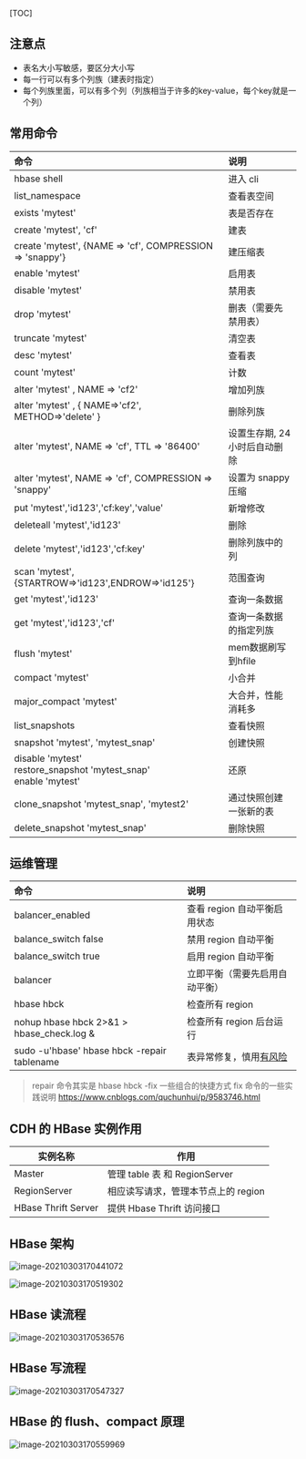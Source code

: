 [TOC]

## 注意点

 * 表名大小写敏感，要区分大小写
 * 每一行可以有多个列族（建表时指定）
 * 每个列族里面，可以有多个列（列族相当于许多的key-value，每个key就是一个列）



## 常用命令

|  命令    |  说明    |
| :---- | :---- |
|hbase shell  | 进入 cli  |
|list_namespace  |   查看表空间   |
|exists 'mytest' | 表是否存在 |
|create 'mytest', 'cf' | 建表 |
|create 'mytest', {NAME => 'cf', COMPRESSION => 'snappy'} | 建压缩表 |
|enable 'mytest' | 启用表 |
|disable 'mytest' | 禁用表 |
|drop 'mytest' | 删表（需要先禁用表） |
|truncate 'mytest' | 清空表 |
|desc 'mytest' | 查看表 |
|count 'mytest' | 计数 |
|alter 'mytest' , NAME => 'cf2' | 增加列族 |
|alter 'mytest' , { NAME=>'cf2', METHOD=>'delete' } | 删除列族 |
|alter 'mytest', NAME => 'cf', TTL => '86400' | 设置生存期, 24小时后自动删除 |
|alter 'mytest', NAME => 'cf', COMPRESSION  => 'snappy' | 设置为 snappy 压缩 |
|put 'mytest','id123','cf:key','value' | 新增修改 |
|deleteall 'mytest','id123' | 删除 |
|delete 'mytest','id123','cf:key' | 删除列族中的列 |
|scan 'mytest',{STARTROW=>'id123',ENDROW=>'id125'} | 范围查询 |
|get 'mytest','id123' | 查询一条数据 |
|get 'mytest','id123','cf' | 查询一条数据的指定列族 |
|flush 'mytest' | mem数据刷写到hfile |
|compact 'mytest' | 小合并 |
|major_compact 'mytest' | 大合并，性能消耗多 |
|list_snapshots | 查看快照 |
|snapshot 'mytest', 'mytest_snap' | 创建快照 |
|disable 'mytest'  <br>restore_snapshot 'mytest_snap'  <br>enable 'mytest' | 还原 |
|clone_snapshot 'mytest_snap', 'mytest2' | 通过快照创建一张新的表 |
|delete_snapshot 'mytest_snap' | 删除快照 |


## 运维管理

|  命令    |  说明    |
| :---- | :---- |
|balancer_enabled  | 查看 region 自动平衡启用状态 |
|balance_switch false  | 禁用 region 自动平衡 |
|balance_switch true   | 启用 region 自动平衡 |
|balancer | 立即平衡（需要先启用自动平衡） |
|hbase hbck | 检查所有 region |
|nohup  hbase hbck  2>&1 > hbase_check.log & | 检查所有 region 后台运行 |
|sudo -u'hbase' hbase hbck -repair tablename | 表异常修复，慎用[有风险](https://www.jianshu.com/p/d539e51101ad) |

>repair 命令其实是 hbase hbck -fix 一些组合的快捷方式
fix 命令的一些实践说明 https://www.cnblogs.com/quchunhui/p/9583746.html



## CDH 的 HBase 实例作用

| 实例名称            | 作用                                |
| ------------------- | ----------------------------------- |
| Master              | 管理 table 表 和 RegionServer       |
| RegionServer        | 相应读写请求，管理本节点上的 region |
| HBase Thrift Server | 提供 Hbase Thrift 访问接口          |



## HBase 架构

![image-20210303170441072](http://pic.turboway.top/blogimg/image-20210303170441072.png)

![image-20210303170519302](http://pic.turboway.top/blogimg/image-20210303170519302.png)

## HBase 读流程
![image-20210303170536576](http://pic.turboway.top/blogimg/image-20210303170536576.png)

## HBase 写流程
![image-20210303170547327](http://pic.turboway.top/blogimg/image-20210303170547327.png)

## HBase 的 flush、compact 原理
![image-20210303170559969](http://pic.turboway.top/blogimg/image-20210303170559969.png)